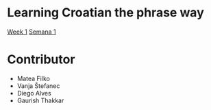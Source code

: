 # Learning Croatian the phrase way

[Week 1](./Week-1.md)
[Semana 1](./semana-1.md)

# Contributor
- Matea Filko
- Vanja Štefanec
- Diego Alves
- Gaurish Thakkar

